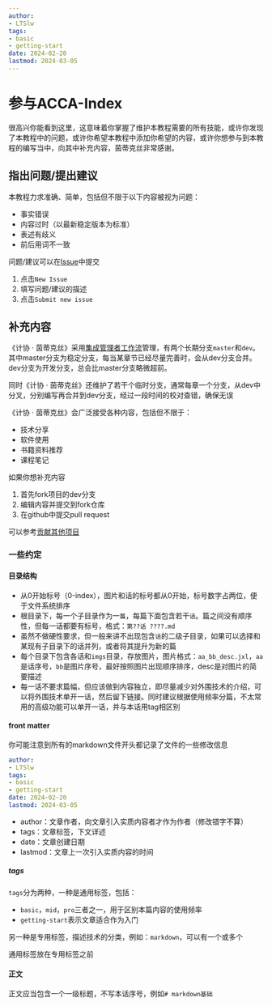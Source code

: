 ```yaml
---
author:
- LTSlw
tags:
- basic
- getting-start
date: 2024-02-20
lastmod: 2024-03-05
---
```


# 参与ACCA-Index

很高兴你能看到这里，这意味着你掌握了维护本教程需要的所有技能，或许你发现了本教程中的问题，或许你希望本教程中添加你希望的内容，或许你想参与到本教程的编写当中，向其中补充内容，茵蒂克丝非常感谢。

## 指出问题/提出建议

本教程力求准确、简单，包括但不限于以下内容被视为问题：

- 事实错误
- 内容过时（以最新稳定版本为标准）
- 表述有歧义
- 前后用词不一致

问题/建议可以在[Issue](https://github.com/bit-acca/ACCA-Index/issues)中提交

1. 点击`New Issue`
2. 填写问题/建议的描述
3. 点击`Submit new issue`

## 补充内容

《计协 · 茵蒂克丝》采用[集成管理者工作流](git/第01话%20项目维护与github.md#集成管理者工作流)管理，有两个长期分支`master`和`dev`。其中master分支为稳定分支，每当某章节已经尽量完善时，会从dev分支合并。dev分支为开发分支，总会比master分支略微超前。

同时《计协 · 茵蒂克丝》还维护了若干个临时分支，通常每章一个分支，从dev中分叉，分别编写再合并到dev分支，经过一段时间的校对查错，确保无误

《计协 · 茵蒂克丝》会广泛接受各种内容，包括但不限于：

- 技术分享
- 软件使用
- 书籍资料推荐
- 课程笔记

如果你想补充内容

1. 首先fork项目的dev分支
2. 编辑内容并提交到fork仓库
3. 在github中提交pull request

可以参考[贡献其他项目](git/第01话%20项目维护与github.md#贡献其他项目)

### 一些约定

#### 目录结构

- 从0开始标号（0-index），图片和话的标号都从0开始，标号数字占两位，便于文件系统排序
- 根目录下，每一个子目录作为一`篇`，每篇下面包含若干`话`。篇之间没有顺序性，但每一话都要有标号，格式：`第??话 ????.md`
- 虽然不做硬性要求，但一般来讲不出现包含`话`的二级子目录，如果可以选择和某现有子目录下的话并列，或者将其提升为新的篇
- 每个目录下包含各话和`imgs`目录，存放图片，图片格式：`aa_bb_desc.jxl`，`aa`是话序号，`bb`是图片序号，最好按照图片出现顺序排序，desc是对图片的简要描述
- 每一话不要求篇幅，但应该做到内容独立，即尽量减少对外围技术的介绍，可以将外围技术单开一话，然后留下链接。同时建议根据使用频率分篇，不太常用的高级功能可以单开一话，并与本话用tag相区别

#### front matter

你可能注意到所有的markdown文件开头都记录了文件的一些修改信息

``` yaml
author:
- LTSlw
tags:
- basic
- getting-start
date: 2024-02-20
lastmod: 2024-03-05
```
- author：文章作者，向文章引入实质内容者才作为作者（修改错字不算）
- tags：文章标签，下文详述
- date：文章创建日期
- lastmod：文章上一次引入实质内容的时间

##### tags

`tags`分为两种，一种是通用标签，包括：

- `basic`，`mid`，`pro`三者之一，用于区别本篇内容的使用频率
- `getting-start`表示文章适合作为入门

另一种是专用标签，描述技术的分类，例如：`markdown`，可以有一个或多个

通用标签放在专用标签之前

#### 正文

正文应当包含一个一级标题，不写本话序号，例如`# markdown基础`
